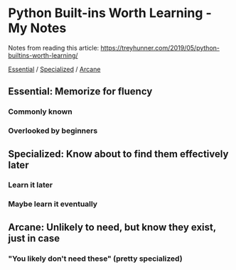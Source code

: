 # Python Built-ins Worth Learning - My Notes

Notes from reading this article: https://treyhunner.com/2019/05/python-builtins-worth-learning/

[Essential](https://github.com/hchiam/learning-python/blob/master/python-built-ins-worth-learning.md#essential-memorize-for-fluency) / [Specialized](https://github.com/hchiam/learning-python/blob/master/python-built-ins-worth-learning.md#specialized-know-about-to-find-them-effectively-later) / [Arcane](https://github.com/hchiam/learning-python/blob/master/python-built-ins-worth-learning.md#arcane-unlikely-to-need-but-know-they-exist-just-in-case)

## Essential: Memorize for fluency

### Commonly known

### Overlooked by beginners

## Specialized: Know about to find them effectively later

### Learn it later

### Maybe learn it eventually

## Arcane: Unlikely to need, but know they exist, just in case

### "You likely don't need these" (pretty specialized)
